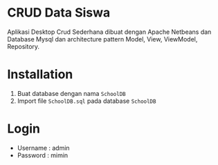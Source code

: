 # CRUD Data Siswa
Aplikasi Desktop Crud Sederhana dibuat dengan Apache Netbeans dan Database Mysql dan architecture pattern Model, View, ViewModel, Repository.

# Installation
1. Buat database dengan nama `SchoolDB`
2. Import file `SchoolDB.sql` pada database `SchoolDB`

# Login
- Username : admin
- Password : mimin